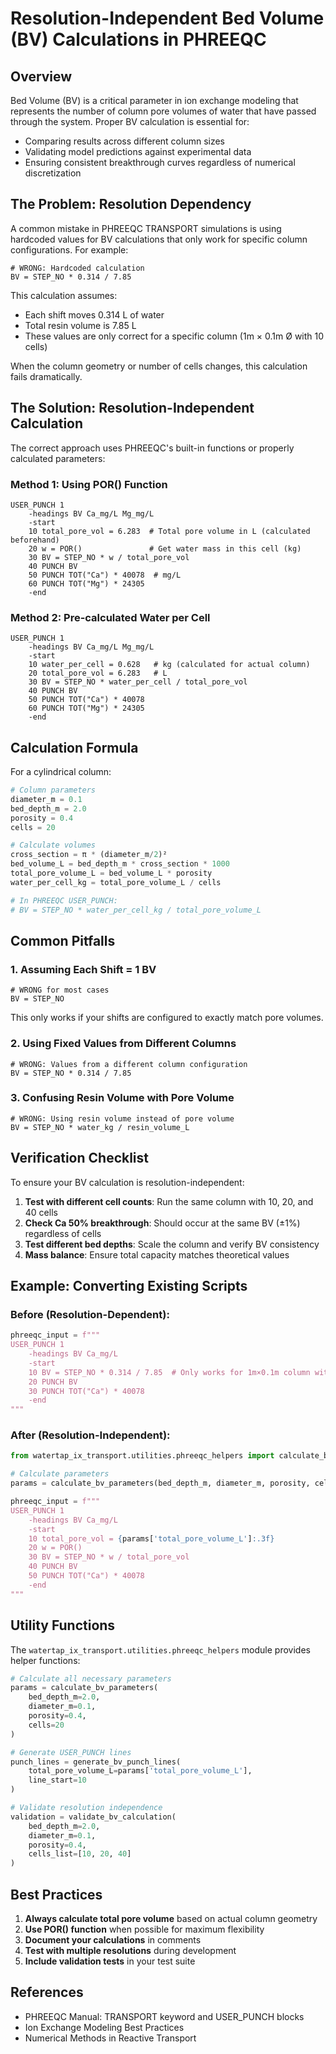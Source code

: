 # Resolution-Independent Bed Volume (BV) Calculations in PHREEQC

## Overview

Bed Volume (BV) is a critical parameter in ion exchange modeling that represents the number of column pore volumes of water that have passed through the system. Proper BV calculation is essential for:
- Comparing results across different column sizes
- Validating model predictions against experimental data
- Ensuring consistent breakthrough curves regardless of numerical discretization

## The Problem: Resolution Dependency

A common mistake in PHREEQC TRANSPORT simulations is using hardcoded values for BV calculations that only work for specific column configurations. For example:

```basic
# WRONG: Hardcoded calculation
BV = STEP_NO * 0.314 / 7.85
```

This calculation assumes:
- Each shift moves 0.314 L of water
- Total resin volume is 7.85 L
- These values are only correct for a specific column (1m × 0.1m Ø with 10 cells)

When the column geometry or number of cells changes, this calculation fails dramatically.

## The Solution: Resolution-Independent Calculation

The correct approach uses PHREEQC's built-in functions or properly calculated parameters:

### Method 1: Using POR() Function

```basic
USER_PUNCH 1
    -headings BV Ca_mg/L Mg_mg/L
    -start
    10 total_pore_vol = 6.283  # Total pore volume in L (calculated beforehand)
    20 w = POR()               # Get water mass in this cell (kg)
    30 BV = STEP_NO * w / total_pore_vol
    40 PUNCH BV
    50 PUNCH TOT("Ca") * 40078  # mg/L
    60 PUNCH TOT("Mg") * 24305
    -end
```

### Method 2: Pre-calculated Water per Cell

```basic
USER_PUNCH 1
    -headings BV Ca_mg/L Mg_mg/L
    -start
    10 water_per_cell = 0.628   # kg (calculated for actual column)
    20 total_pore_vol = 6.283   # L
    30 BV = STEP_NO * water_per_cell / total_pore_vol
    40 PUNCH BV
    50 PUNCH TOT("Ca") * 40078
    60 PUNCH TOT("Mg") * 24305
    -end
```

## Calculation Formula

For a cylindrical column:

```python
# Column parameters
diameter_m = 0.1
bed_depth_m = 2.0
porosity = 0.4
cells = 20

# Calculate volumes
cross_section = π * (diameter_m/2)²
bed_volume_L = bed_depth_m * cross_section * 1000
total_pore_volume_L = bed_volume_L * porosity
water_per_cell_kg = total_pore_volume_L / cells

# In PHREEQC USER_PUNCH:
# BV = STEP_NO * water_per_cell_kg / total_pore_volume_L
```

## Common Pitfalls

### 1. Assuming Each Shift = 1 BV
```basic
# WRONG for most cases
BV = STEP_NO
```
This only works if your shifts are configured to exactly match pore volumes.

### 2. Using Fixed Values from Different Columns
```basic
# WRONG: Values from a different column configuration
BV = STEP_NO * 0.314 / 7.85
```

### 3. Confusing Resin Volume with Pore Volume
```basic
# WRONG: Using resin volume instead of pore volume
BV = STEP_NO * water_kg / resin_volume_L
```

## Verification Checklist

To ensure your BV calculation is resolution-independent:

1. **Test with different cell counts**: Run the same column with 10, 20, and 40 cells
2. **Check Ca 50% breakthrough**: Should occur at the same BV (±1%) regardless of cells
3. **Test different bed depths**: Scale the column and verify BV consistency
4. **Mass balance**: Ensure total capacity matches theoretical values

## Example: Converting Existing Scripts

### Before (Resolution-Dependent):
```python
phreeqc_input = f"""
USER_PUNCH 1
    -headings BV Ca_mg/L
    -start
    10 BV = STEP_NO * 0.314 / 7.85  # Only works for 1m×0.1m column with 10 cells
    20 PUNCH BV
    30 PUNCH TOT("Ca") * 40078
    -end
"""
```

### After (Resolution-Independent):
```python
from watertap_ix_transport.utilities.phreeqc_helpers import calculate_bv_parameters

# Calculate parameters
params = calculate_bv_parameters(bed_depth_m, diameter_m, porosity, cells)

phreeqc_input = f"""
USER_PUNCH 1
    -headings BV Ca_mg/L
    -start
    10 total_pore_vol = {params['total_pore_volume_L']:.3f}
    20 w = POR()
    30 BV = STEP_NO * w / total_pore_vol
    40 PUNCH BV
    50 PUNCH TOT("Ca") * 40078
    -end
"""
```

## Utility Functions

The `watertap_ix_transport.utilities.phreeqc_helpers` module provides helper functions:

```python
# Calculate all necessary parameters
params = calculate_bv_parameters(
    bed_depth_m=2.0,
    diameter_m=0.1,
    porosity=0.4,
    cells=20
)

# Generate USER_PUNCH lines
punch_lines = generate_bv_punch_lines(
    total_pore_volume_L=params['total_pore_volume_L'],
    line_start=10
)

# Validate resolution independence
validation = validate_bv_calculation(
    bed_depth_m=2.0,
    diameter_m=0.1,
    porosity=0.4,
    cells_list=[10, 20, 40]
)
```

## Best Practices

1. **Always calculate total pore volume** based on actual column geometry
2. **Use POR() function** when possible for maximum flexibility
3. **Document your calculations** in comments
4. **Test with multiple resolutions** during development
5. **Include validation tests** in your test suite

## References

- PHREEQC Manual: TRANSPORT keyword and USER_PUNCH blocks
- Ion Exchange Modeling Best Practices
- Numerical Methods in Reactive Transport
